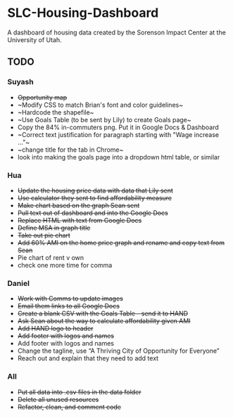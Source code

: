 # SLC-Housing-Dashboard

A dashboard of housing data created by the Sorenson Impact Center at the University of Utah. 

## TODO

### Suyash
* ~~Opportunity map~~
* ~Modify CSS to match Brian's font and color guidelines~
* ~Hardcode the shapefile~
* ~Use Goals Table (to be sent by Lily) to create Goals page~
* Copy the 84% in-commuters png. Put it in Google Docs & Dashboard
* ~Correct text justification for paragraph starting with "Wage increase ..."~
* ~change title for the tab in Chrome~
* look into making the goals page into a dropdown html table, or similar

### Hua
* ~~Update the housing price data with data that Lily sent~~
* ~~Use calculator they sent to find affordability measure~~
* ~~Make chart based on the graph Sean sent~~
* ~~Pull text out of dashboard and into the Google Docs~~
* ~~Replace HTML with text from Google Docs~~
* ~~Define MSA in graph title~~
* ~~Take out pie chart~~
* ~~Add 60% AMI on the home price graph and rename and copy text from Sean~~
* Pie chart of rent v own
* check one more time for comma

### Daniel
* ~~Work with Comms to update images~~
* ~~Email them links to all Google Docs~~
* ~~Create a blank CSV with the Goals Table - send it to HAND~~
* ~~Ask Sean about the way to calculate affordability given AMI~~
* ~~Add HAND logo to header~~ 
* ~~Add footer with logos and names~~ 
* Add footer with logos and names
* Change the tagline, use “A Thriving City of Opportunity for Everyone”
* Reach out and explain that they need to add text 



### All
* ~~Put all data into .csv files in the data folder~~
* ~~Delete all unused resources~~
* ~~Refactor, clean, and comment code~~




